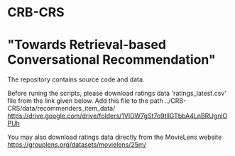 # CRB-CRS
# "Towards Retrieval-based Conversational Recommendation"
The repository contains source code and data.


Before runing the scripts, please download ratings data 'ratings_latest.csv' file from the link given below. Add this file to the path ../CRB-CRS/data/recommenders_item_data/
https://drive.google.com/drive/folders/1VIDW7gSt7o9tllGTbbA4LnBRUgnlOPUh

You may also download ratings data directly from the MovieLens website https://grouplens.org/datasets/movielens/25m/
